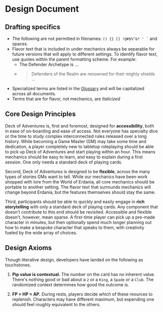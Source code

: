# Design Document

## Drafting specifics

- The following are not permitted in filenames: `` () {} [] !@#$%^&* ' ` `` and spaces.
- Flavor text that is included in under mechanics always be separable for future
  versions that will apply to different settings. To identify flavor text, use quotes
  within the parent formatting scheme. For example:
   - The Defender Archetype is ...
   - > Defenders of the Realm are renowned for their mighty shields ...
- Specialized terms are listed in the [Glossary](../1_Mechanics/99_Glossary.md) and will
  be capitalized across all documents.
- Terms that are for flavor, not mechanics, are *Italicized*

## Core Design Principles

Deck of Adventures is, first and foremost, designed for **accessibility**, both in ease
of on-boarding and ease of access. Not everyone has specialty dice or the time to study
complex interconnected rules released over a long history. While becoming a Game
Master (GM) may take some time and dedication, a player completely new to tabletop
roleplaying should be able to pick up Deck of Adventures and start playing within an
hour. This means mechanics should be easy to learn, and easy to explain during a first
session. One only needs a standard deck of playing cards.

Second, Deck of Adventures is designed to be **flexible**, across the many types of
stories GMs want to tell. While our mechanics have been work shopped with lore from the
World of Erdania, all core mechanics should be portable to another setting. The flavor
text that surrounds mechanics will change beyond Erdania, but the features themselves
should stay the same.

Third, participants should be able to quickly and easily engage in **rich storytelling**
with only a standard deck of playing cards. Any component that doesn't contribute to
this end should be revisited. Accessible and flexible doesn't, however, mean sparse. A
first-time player can pick up a pre-made character in minutes, but then optionally
spend much longer planning out how to make a bespoke character that speaks to them,
with creativity fueled by the wide array of choices.

## Design Axioms

Though itterative design, developers have landed on the following as touchstones.

1. **Pip value is contextual.** The number on the card has no inherent value. There's
nothing good or bad about a `2` or a `King`, a `Spade` or a `Club`. The randomized
context determines how good the outcome is.

2. **FP = HP = AP.** During rests, players decide which of these reources to replenish.
Characters may have different maximum, but expending one should feel roughly equivalent
to the others.
